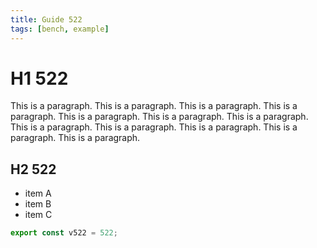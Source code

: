 ```yaml
---
title: Guide 522
tags: [bench, example]
---
```


# H1 522

This is a paragraph. This is a paragraph. This is a paragraph. This is a paragraph. This is a paragraph. This is a paragraph. This is a paragraph. This is a paragraph. This is a paragraph. This is a paragraph. This is a paragraph. This is a paragraph. 

## H2 522

- item A
- item B
- item C

```ts
export const v522 = 522;
```
